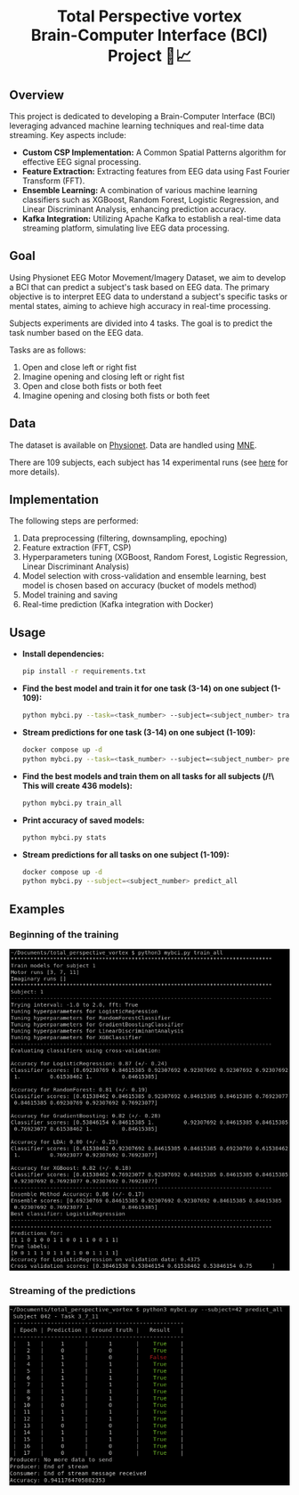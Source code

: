 <div align="center">
  <center><h1>Total Perspective vortex<br> Brain-Computer Interface (BCI) Project 🧠📈</h1></center>
  </div>

## Overview

This project is dedicated to developing a Brain-Computer Interface (BCI) leveraging advanced machine learning techniques and real-time data streaming. Key aspects include:

-   **Custom CSP Implementation:** A Common Spatial Patterns algorithm for effective EEG signal processing.
-   **Feature Extraction:** Extracting features from EEG data using Fast Fourier Transform (FFT).
-   **Ensemble Learning:** A combination of various machine learning classifiers such as XGBoost, Random Forest, Logistic Regression, and Linear Discriminant Analysis, enhancing prediction accuracy.
-   **Kafka Integration:** Utilizing Apache Kafka to establish a real-time data streaming platform, simulating live EEG data processing.

## Goal

Using Physionet EEG Motor Movement/Imagery Dataset, we aim to develop a BCI that can predict a subject's task based on EEG data.
The primary objective is to interpret EEG data to understand a subject's specific tasks or mental states, aiming to achieve high accuracy in real-time processing.

Subjects experiments are divided into 4 tasks. The goal is to predict the task number based on the EEG data.

Tasks are as follows:

1. Open and close left or right fist
2. Imagine opening and closing left or right fist
3. Open and close both fists or both feet
4. Imagine opening and closing both fists or both feet

## Data

The dataset is available on [Physionet](https://physionet.org/content/eegmmidb/1.0.0/).
Data are handled using [MNE](https://mne.tools/stable/index.html).

There are 109 subjects, each subject has 14 experimental runs (see [here](https://physionet.org/content/eegmmidb/1.0.0/) for more details).

## Implementation

The following steps are performed:

1. Data preprocessing (filtering, downsampling, epoching)
2. Feature extraction (FFT, CSP)
3. Hyperparameters tuning (XGBoost, Random Forest, Logistic Regression, Linear Discriminant Analysis)
4. Model selection with cross-validation and ensemble learning, best model is chosen based on accuracy (bucket of models method)
5. Model training and saving
6. Real-time prediction (Kafka integration with Docker)

## Usage

-   **Install dependencies:**

    ```bash
    pip install -r requirements.txt
    ```

-   **Find the best model and train it for one task (3-14) on one subject (1-109):**

    ```bash
    python mybci.py --task=<task_number> --subject=<subject_number> train
    ```

-   **Stream predictions for one task (3-14) on one subject (1-109):**

    ```bash
    docker compose up -d
    python mybci.py --task=<task_number> --subject=<subject_number> predict
    ```

-   **Find the best models and train them on all tasks for all subjects (/!\ This will create 436 models):**

    ```bash
    python mybci.py train_all
    ```

-   **Print accuracy of saved models:**
    ```bash
    python mybci.py stats
    ```

-  **Stream predictions for all tasks on one subject (1-109):**
    ```bash
    docker compose up -d
    python mybci.py --subject=<subject_number> predict_all
    ```



## Examples

### Beginning of the training
<p align="center">
<img src="https://raw.githubusercontent.com/ThePush/total-perspective-vortex/main/assets/train.png"/>
</p>


### Streaming of the predictions
<p align="center">
<img src="https://raw.githubusercontent.com/ThePush/total-perspective-vortex/main/assets/predict.png"/>
</p>
